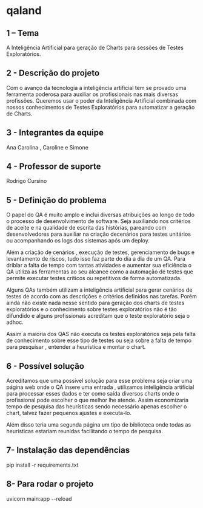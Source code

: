 # qaland
## 1 – Tema
  A Inteligência Artificial para geração de Charts para sessões de Testes Exploratórios.
## 2 - Descrição do projeto
  Com o avanço da tecnologia a inteligência artificial tem se provado uma ferramenta poderosa para auxiliar os profissionais nas mais diversas profissões. 
  Queremos usar o poder da Inteligência Artificial combinada com nossos conhecimentos de Testes Exploratórios para automatizar a geração de Charts.
## 3 - Integrantes da equipe
Ana Carolina , Caroline e Simone
## 4 - Professor de suporte
Rodrigo Cursino
## 5 - Definição do problema
O papel do QA é muito amplo e inclui diversas atribuições ao longo de todo o processo de desenvolvimento de software.
Seja auxiliando nos critérios de aceite e na qualidade de escrita das histórias, pareando com desenvolvedores para auxiliar na criação decenários para testes unitários 
ou acompanhando os logs dos sistemas após um deploy.

Além a criação de cenários , execução de testes, gerenciamento de bugs e levantamento de riscos, tudo isso faz parte do dia a dia de um QA.
Para driblar a falta de tempo com tantas atividades e aumentar sua eficiência o QA utiliza as ferramentas ao seu alcance como a automação de testes que permite executar 
testes críticos ou repetitivos de forma automatizada. 

Alguns QAs também utilizam a inteligência artificial para gerar cenários de testes de acordo com as descrições e critérios definidos nas tarefas.
Porém ainda não existe nada nesse sentido para geração dos charts de testes exploratórios e o conhecimento sobre testes exploratórios não é tão difundido e alguns profissionais acreditam que o teste exploratório seja o
adhoc.

Assim a maioria dos QAS não executa os testes exploratórios seja pela falta de conhecimento sobre esse tipo de testes ou seja sobre a falta de tempo para pesquisar , entender a heurística e montar o chart.

## 6 - Possível solução
Acreditamos que uma possível solução para esse problema seja criar uma página web onde o QA insere uma entrada , utilizamos inteligência artificial para processar esses dados e ter como saída diversos charts onde o
profissional pode escolher o que melhor lhe atende. Assim economizaria tempo de pesquisa das heurísticas sendo necessário apenas escolher o chart, talvez fazer pequenos ajustes e executa-lo.

Além disso teria uma segunda página um tipo de biblioteca onde todas as heurísticas estariam reunidas facilitando o tempo de pesquisa.

## 7- Instalação das dependências
pip install -r requirements.txt

## 8- Para rodar o projeto
uvicorn main:app --reload
